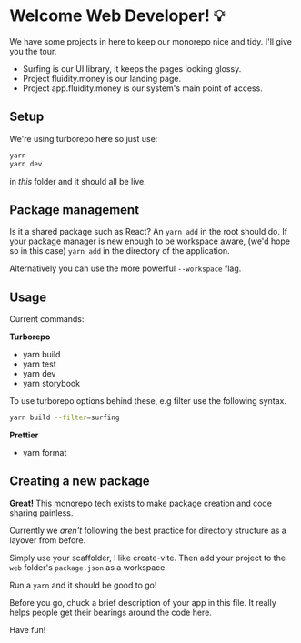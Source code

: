 # Welcome Web Developer! 💡

We have some projects in here to keep our monorepo nice and tidy.
I'll give you the tour.

- Surfing is our UI library, it keeps the pages looking glossy.
- Project fluidity.money is our landing page.
- Project app.fluidity.money is our system's main point of access.

## Setup

We're using turborepo here so just use:

```bash
yarn
yarn dev
```

in _this_ folder and it should all be live.

## Package management
Is it a shared package such as React? An `yarn add` in the root should do.
If your package manager is new enough to be workspace aware, (we'd hope so in this case) 
`yarn add` in the directory of the application. 

Alternatively you can use the more powerful `--workspace` flag.

## Usage

Current commands: 

**Turborepo**
- yarn build
- yarn test
- yarn dev
- yarn storybook

To use turborepo options behind these, e.g filter use the following syntax.

```sh
yarn build --filter=surfing
```

**Prettier**
- yarn format

## Creating a new package
**Great!** This monorepo tech exists to make package creation and code sharing painless.

Currently we _aren't_ following the best practice for directory structure as a layover from before.

Simply use your scaffolder, I like create-vite. Then add your project to the `web` folder's `package.json` as a workspace.

Run a `yarn` and it should be good to go!

Before you go, chuck a brief description of your app in this file. 
It really helps people get their bearings around the code here.

Have fun!
